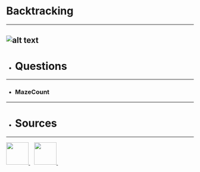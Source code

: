 # Backtracking
---
![alt text](https://image.shutterstock.com/image-illustration/conceptual-business-illustration-words-backtracking-260nw-1013818810.jpg)
---
- # Questions
---
- ### MazeCount








---
- # Sources
---
<a href="https://www.youtube.com/playlist?list=PL9gnSGHSqcnr_DxHsP7AW9ftq0AtAyYqJ">
  <img width="60px" src="https://i.pinimg.com/originals/46/02/cb/4602cbc18967da9c1eba7452905cd99b.png" />
  </a>&ensp;
  
<a href="https://github.com/kunal-kushwaha/DSA-Bootcamp-Java">
<img width="60px" src="https://github.githubassets.com/images/modules/logos_page/GitHub-Mark.png" />
</a>&ensp;
